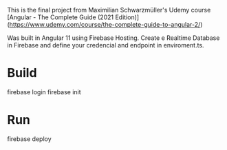 This is the final project from Maximilian Schwarzmüller's Udemy course [Angular - The Complete Guide (2021 Edition)] (https://www.udemy.com/course/the-complete-guide-to-angular-2/)

Was built in Angular 11 using Firebase Hosting. Create e Realtime Database in Firebase and define your credencial and endpoint in enviroment.ts.

# Build
firebase login
firebase init

# Run
firebase deploy
